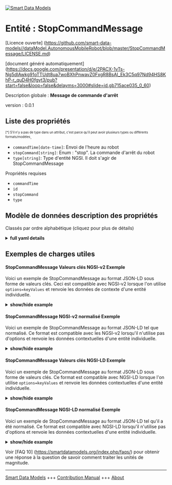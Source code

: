 <!-- 10-Header -->    
[![Smart Data Models](https://smartdatamodels.org/wp-content/uploads/2022/01/SmartDataModels_logo.png "Logo")](https://smartdatamodels.org)    
Entité : StopCommandMessage    
===========================<!-- /10-Header -->    
<!-- 15-License -->    
[Licence ouverte] (https://github.com/smart-data-models//dataModel.AutonomousMobileRobot/blob/master/StopCommandMessage/LICENSE.md)    
[document généré automatiquement] (https://docs.google.com/presentation/d/e/2PACX-1vTs-Ng5dIAwkg91oTTUdt8ua7woBXhPnwavZ0FxgR8BsAI_Ek3C5q97Nd94HS8KhP-r_quD4H0fgyt3/pub?start=false&loop=false&delayms=3000#slide=id.gb715ace035_0_60)    
<!-- /15-License -->    
<!-- 20-Description -->    
Description globale : **Message de commande d'arrêt**    
version : 0.0.1    
<!-- /20-Description -->    
<!-- 30-PropertiesList -->    
## Liste des propriétés    
<sup><sub>[*] S'il n'y a pas de type dans un attribut, c'est parce qu'il peut avoir plusieurs types ou différents formats/modèles</sub></sup>.    
- `commandTime[date-time]`: Envoi de l'heure au robot  - `stopCommand[string]`: Enum : "stop". La commande d'arrêt du robot  - `type[string]`: Type d'entité NGSI. Il doit s'agir de StopCommandMessage  <!-- /30-PropertiesList -->    
<!-- 35-RequiredProperties -->    
Propriétés requises    
- `commandTime`  - `id`  - `stopCommand`  - `type`  <!-- /35-RequiredProperties -->    
<!-- 40-RequiredProperties -->    
<!-- /40-RequiredProperties -->    
<!-- 50-DataModelHeader -->    
## Modèle de données description des propriétés    
Classés par ordre alphabétique (cliquez pour plus de détails)    
<!-- /50-DataModelHeader -->    
<!-- 60-ModelYaml -->    
<details><summary><strong>full yaml details</strong></summary>      
```yaml    
StopCommandMessage:      
  description: Stop Command message      
  properties:      
    commandTime:      
      description: Sent time to the robot      
      format: date-time      
      type: string      
      x-ngsi:      
        type: Property      
    stopCommand:      
      description: 'Enum:''stop''. The stop command to the robot'      
      enum:      
        - stop      
      type: string      
      x-ngsi:      
        type: Property      
    type:      
      description: NGSI Entity type. It has to be StopCommandMessage      
      enum:      
        - StopCommandMessage      
      type: string      
      x-ngsi:      
        type: Property      
  required:      
    - id      
    - commandTime      
    - stopCommand      
    - type      
  type: object      
  x-derived-from: ""      
  x-disclaimer: 'Redistribution and use in source and binary forms, with or without modification, are permitted  provided that the license conditions are met. Copyleft (c) 2022 Contributors to Smart Data Models Program'      
  x-license-url: https://github.com/smart-data-models/dataModel.AutonomousMobileRobot/blob/master/StopCommandMessage/LICENSE.md      
  x-model-schema: https://smart-data-models.github.io/dataModel.AutonomousMobileRobot/StopCommandMessage/schema.json      
  x-model-tags: ""      
  x-version: 0.0.1      
```    
</details>      
<!-- /60-ModelYaml -->    
<!-- 70-MiddleNotes -->    
<!-- /70-MiddleNotes -->    
<!-- 80-Examples -->    
## Exemples de charges utiles    
#### StopCommandMessage Valeurs clés NGSI-v2 Exemple    
Voici un exemple de StopCommandMessage au format JSON-LD sous forme de valeurs clés. Ceci est compatible avec NGSI-v2 lorsque l'on utilise `options=keyValues` et renvoie les données de contexte d'une entité individuelle.    
<details><summary><strong>show/hide example</strong></summary>      
```json  
{  
  "id": "Robot:Mega_rover:01",  
  "type": "StopCommandMessage",  
  "commandTime": "2019-06-07T08:39:40.064+09:00",  
  "stopCommand": "stop"  
}  
```  
</details>    
#### StopCommandMessage NGSI-v2 normalisé Exemple    
Voici un exemple de StopCommandMessage au format JSON-LD tel que normalisé. Ce format est compatible avec les NGSI-v2 lorsqu'il n'utilise pas d'options et renvoie les données contextuelles d'une entité individuelle.    
<details><summary><strong>show/hide example</strong></summary>      
```json  
{  
  "id": "Robot:Mega_rover:01",  
  "type": "StopCommandMessage",  
  "commandTime": {  
    "type": "DateTime",  
    "value": "2019-06-07T08:39:40.064+09:00"  
  },  
  "stopCommand": {  
    "type": "Text",  
    "value": "stop"  
  }  
}  
```  
</details>    
#### StopCommandMessage Valeurs clés NGSI-LD Exemple    
Voici un exemple de StopCommandMessage au format JSON-LD sous forme de valeurs clés. Ce format est compatible avec NGSI-LD lorsque l'on utilise `options=keyValues` et renvoie les données contextuelles d'une entité individuelle.    
<details><summary><strong>show/hide example</strong></summary>      
```json  
{  
  "id": "urn:ngsi-ld:Robot:Mega_rover:01",  
  "type": "StopCommandMessage",  
  "commandTime": "2019-06-07T08:39:40.064+09:00",  
  "stopCommand": "stop",  
  "@context": [  
    "https://raw.githubusercontent.com/smart-data-models/dataModel.AutonomousMobileRobot/master/context.jsonld"  
  ]  
}  
```  
</details>    
#### StopCommandMessage NGSI-LD normalisé Exemple    
Voici un exemple de StopCommandMessage au format JSON-LD tel qu'il a été normalisé. Ce format est compatible avec NGSI-LD lorsqu'il n'utilise pas d'options et renvoie les données contextuelles d'une entité individuelle.    
<details><summary><strong>show/hide example</strong></summary>      
```json  
{  
  "id": "urn:ngsi-ld:Robot:Mega_rover:01",  
  "type": "StopCommandMessage",  
  "commandTime": {  
    "type": "Property",  
    "value": {  
      "@type": "Date-Time",  
      "@value": "2019-06-07T08:39:40.064+09:00"  
    }  
  },  
  "stopCommand": {  
    "type": "Property",  
    "value": "stop"  
  },  
  "@context": [  
    "https://raw.githubusercontent.com/smart-data-models/dataModel.AutonomousMobileRobot/master/context.jsonld"  
  ]  
}  
```  
</details><!-- /80-Examples -->    
<!-- 90-FooterNotes -->    
<!-- /90-FooterNotes -->    
<!-- 95-Units -->    
Voir [FAQ 10] (https://smartdatamodels.org/index.php/faqs/) pour obtenir une réponse à la question de savoir comment traiter les unités de magnitude.    
<!-- /95-Units -->    
<!-- 97-LastFooter -->    
---    
[Smart Data Models](https://smartdatamodels.org) +++ [Contribution Manual](https://bit.ly/contribution_manual) +++ [About](https://bit.ly/Introduction_SDM)<!-- /97-LastFooter -->    
